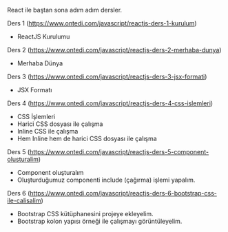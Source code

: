 React ile baştan sona adım adım dersler.

Ders 1 (https://www.ontedi.com/javascript/reactjs-ders-1-kurulum)
- ReactJS Kurulumu

Ders 2 (https://www.ontedi.com/javascript/reactjs-ders-2-merhaba-dunya)
- Merhaba Dünya

Ders 3 (https://www.ontedi.com/javascript/reactjs-ders-3-jsx-formati)
- JSX Formatı

Ders 4 (https://www.ontedi.com/javascript/reactjs-ders-4-css-islemleri)
- CSS İşlemleri
- Harici CSS dosyası ile çalışma
- Inline CSS ile çalışma
- Hem Inline hem de harici CSS dosyası ile çalışma

Ders 5 (https://www.ontedi.com/javascript/reactjs-ders-5-component-olusturalim)
- Component oluşturalım
- Oluşturduğumuz componenti include (çağırma) işlemi yapalım.

Ders 6 (https://www.ontedi.com/javascript/reactjs-ders-6-bootstrap-css-ile-calisalim)
- Bootstrap CSS kütüphanesini projeye ekleyelim.
- Bootstrap kolon yapısı örneği ile çalışmayı görüntüleyelim.

